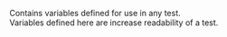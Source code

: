 Contains variables defined for use in any test.   
Variables defined here are increase readability of a test. 